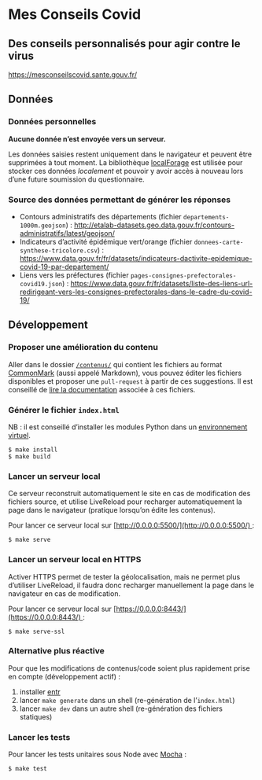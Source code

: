 # Mes Conseils Covid

## Des conseils personnalisés pour agir contre le virus

https://mesconseilscovid.sante.gouv.fr/

## Données

### Données personnelles

**Aucune donnée n’est envoyée vers un serveur.**

Les données saisies restent uniquement dans le navigateur et peuvent être supprimées à tout moment. La bibliothèque [localForage](https://github.com/localForage/localForage/) est utilisée pour stocker ces données *localement* et pouvoir y avoir accès à nouveau lors d’une future soumission du questionnaire.


### Source des données permettant de générer les réponses

-   Contours administratifs des départements (fichier `departements-1000m.geojson`) : http://etalab-datasets.geo.data.gouv.fr/contours-administratifs/latest/geojson/
-   Indicateurs d’activité épidémique vert/orange (fichier `donnees-carte-synthese-tricolore.csv`) : https://www.data.gouv.fr/fr/datasets/indicateurs-dactivite-epidemique-covid-19-par-departement/
-   Liens vers les préfectures (fichier `pages-consignes-prefectorales-covid19.json`) : https://www.data.gouv.fr/fr/datasets/liste-des-liens-url-redirigeant-vers-les-consignes-prefectorales-dans-le-cadre-du-covid-19/


## Développement

### Proposer une amélioration du contenu

Aller dans le dossier [`/contenus/`](contenus/) qui contient les fichiers au format [CommonMark](https://commonmark.org/) (aussi appelé Markdown), vous pouvez éditer les fichiers disponibles et proposer une `pull-request` à partir de ces suggestions. Il est conseillé de [lire la documentation](contenus#contenus) associée à ces fichiers.

### Générer le fichier `index.html`

NB : il est conseillé d’installer les modules Python dans un [environnement virtuel](https://docs.python.org/3/tutorial/venv.html).

```
$ make install
$ make build
```

### Lancer un serveur local

Ce serveur reconstruit automatiquement le site en cas de modification des fichiers source, et utilise LiveReload pour recharger automatiquement la page dans le navigateur (pratique lorsqu’on édite les contenus).

Pour lancer ce serveur local sur [http://0.0.0.0:5500/](http://0.0.0.0:5500/) :

```
$ make serve
```

### Lancer un serveur local en HTTPS

Activer HTTPS permet de tester la géolocalisation, mais ne permet plus d’utiliser LiveReload, il faudra donc recharger manuellement la page dans le navigateur en cas de modification.

Pour lancer ce serveur local sur [https://0.0.0.0:8443/](https://0.0.0.0:8443/) :

```
$ make serve-ssl
```

### Alternative plus réactive

Pour que les modifications de contenus/code soient plus rapidement prise en compte (développement actif) :

1. installer [entr](http://eradman.com/entrproject/)
2. lancer `make generate` dans un shell (re-génération de l’`index.html`)
3. lancer `make dev` dans un autre shell (re-génération des fichiers statiques)


### Lancer les tests

Pour lancer les tests unitaires sous Node avec [Mocha](https://mochajs.org/) :

```
$ make test
```
